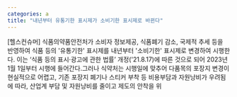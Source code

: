 ```yaml
---
categories: a
title: "내년부터 유통기한 표시제가 소비기한 표시제로 바뀐다"
---
```

[헬스컨슈머] 식품의약품안전처가 소비자 정보제공, 식품폐기 감소, 국제적 추세 등을 반영하여 식품 등의 &#39;유통기한&#39; 표시제를 내년부터 &#39;소비기한&#39; 표시제로 변경하여 시행한다. 이는 ‘식품 등의 표시·광고에 관한 법률’ 개정(&#39;21.8.17)에 따른 것으로 되어 2023년 1월 1일부터 시행에 들어간다.그러나 식약처는 시행일에 맞추어 다품목의 포장지 변경이 현실적으로 어렵고, 기존 포장지 폐기나 스티커 부착 등 비용부담과 자원낭비가 우려됨에 따라, 산업계 부담 및 자원낭비를 줄이고 제도의 안착을 위